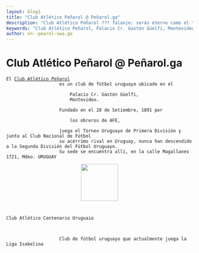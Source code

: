 ```yaml
---
layout: blog1
title: "Club Atlético Peñarol @ Peñarol.ga"
description: "Club Atlético Peñarol ??? falanje: serás eterno como el tiempo y renaceras en cada primavera"
keywords: "Club Atlético Peñarol, Palacio Cr. Gastón Güelfi, Montevideo, los obreros de AFE, Torneo Uruguayo de Primera División."
author: xn--pearol-xwa.ga
---
```

<html>
<div id="content">
	<div class="post">
		<h1 class="title">Club Atlético Peñarol @ Peñarol.ga</h1>
		<div class="entry">
			<div itemscope itemtype="http://schema.org/SportsTeam">
				<div itemprop="description">
					<code><p>El <a href="http://peñarol.org/" itemprop="url"><span itemprop="name">Club Atlético Peñarol</span></a>
					es un club de fútbol uruguayo ubicado en el
					<span itemprop="location" itemscope itemtype="http://schema.org/PostalAddress">
						<span itemprop="addressRegion">Palacio Cr. Gastón Güelfi</span>,
						<span itemprop="addressLocality">Montevideo</span>.
					</span>
					Fundado en <span itemprop="foundingDate">el 28 de Setiembre, 1891</span> por
					<span itemprop="founder" itemscope itemtype="http://schema.org/Organization">
						<span itemprop="name">los obreros de AFE</span>,
					</span>
					juega el Torneo Uruguayo de Primera División y junto al Club Nacional de Fútbol
					su acérrimo rival en Uruguay, nunca han descendido a la Segunda División del Fútbol Uruguayo.
					Su sede se encuentra allí, en la calle Magallanes 1721, Mdeo. URUGUAY</p></code>
					<center>
						<span><img src="http://tillhörpeñarol.tk/images/g4872.png" width="100"></span>
					</center>
				</div>
			</div>
		</div>
	</div>
	<div class="post">
		<h1 class="title"></h1>
		<div class="entry">
			<div itemscope itemtype="http://schema.org/SportsTeam">
				<p><code><span itemprope="name">Club Atlético Centenario Uruguaio</span>
				<div itemprop="description">
					<span itemprop="Resulta de la fusión de los clubes Centenario e Uruguayo">Club de fútbol uruguayo que actualmente juega la Liga Isabelina</span>
				</div></code></p>
			</div>
		</div>
	</div>
<div>


